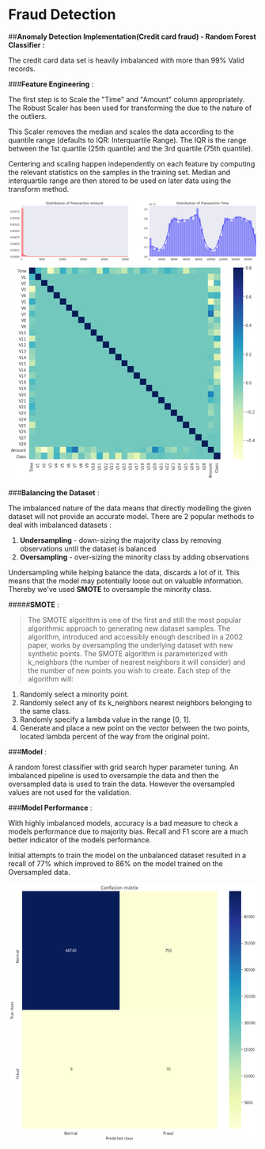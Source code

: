# Fraud Detection
##**Anomaly Detection Implementation(Credit card fraud) - Random Forest Classifier :**

The credit card data set is heavily imbalanced with more than 99% Valid records. 

###**Feature Engineering** :

The first step is to Scale the "Time" and "Amount" column appropriately. The Robust Scaler has been used for transforming the due to the nature of the outliers.

This Scaler removes the median and scales the data according to the quantile range (defaults to IQR: Interquartile Range). The IQR is the range between the 1st quartile (25th quantile) and the 3rd quartile (75th quantile).

Centering and scaling happen independently on each feature by computing the relevant statistics on the samples in the training set. Median and interquartile range are then stored to be used on later data using the transform method.

![Image1](https://github.com/abhinav2301/Fraud_Detection/blob/master/images/Time%20distribution.png)
![Image2](https://github.com/abhinav2301/Fraud_Detection/blob/master/images/correlation%20matrix.png)


###**Balancing the Dataset** :

The imbalanced nature of the data means that directly modelling the given dataset will not provide an accurate model. There are 2 popular methods to deal with imbalanced datasets :

1.   **Undersampling** - down-sizing the majority class by removing observations until the dataset is balanced
2.   **Oversampling** - over-sizing the minority class by adding observations

Undersampling while helping balance the data, discards a lot of it. This means that the model may potentially loose out on valuable information. Thereby we've used **SMOTE** to oversample the minority class.


#####**SMOTE** :

> The SMOTE algorithm is one of the first and still the most popular algorithmic approach to generating new dataset samples. The algorithm, introduced and accessibly enough described in a 2002 paper, works by oversampling the underlying dataset with new synthetic points.
> The SMOTE algorithm is parameterized with k_neighbors (the number of nearest neighbors it will consider) and the number of new points you wish to create. Each step of the algorithm will:



1.   Randomly select a minority point.
2.   Randomly select any of its k_neighbors nearest neighbors belonging to the same class.
3.   Randomly specify a lambda value in the range [0, 1].
4.   Generate and place a new point on the vector between the two points, located lambda percent of the way from the original point.


###**Model** :

A random forest classifier with grid search hyper parameter tuning. An imbalanced pipeline is used to oversample the data and then the oversampled data is used to train the data. However the oversampled values are not used for the validation. 

###**Model Performance** :

With highly imbalanced models, accuracy is a bad measure to check a models performance due to majority bias. Recall and F1 score are a much better indicator of the models performance. 

Initial attempts to train the model on the unbalanced dataset resulted in a recall of 77% which improved to 86% on the model trained on the Oversampled data.

![Image3](https://github.com/abhinav2301/Fraud_Detection/blob/master/images/confusion%20matrix.png)
